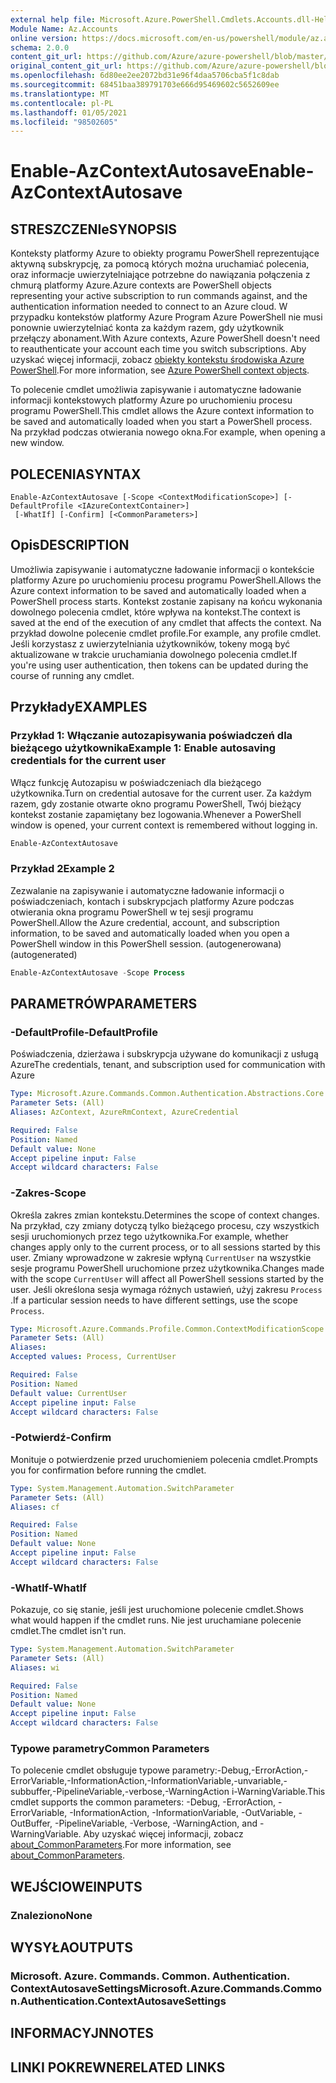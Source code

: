 ```yaml
---
external help file: Microsoft.Azure.PowerShell.Cmdlets.Accounts.dll-Help.xml
Module Name: Az.Accounts
online version: https://docs.microsoft.com/en-us/powershell/module/az.accounts/enable-azcontextautosave
schema: 2.0.0
content_git_url: https://github.com/Azure/azure-powershell/blob/master/src/Accounts/Accounts/help/Enable-AzContextAutosave.md
original_content_git_url: https://github.com/Azure/azure-powershell/blob/master/src/Accounts/Accounts/help/Enable-AzContextAutosave.md
ms.openlocfilehash: 6d80ee2ee2072bd31e96f4daa5706cba5f1c8dab
ms.sourcegitcommit: 68451baa389791703e666d95469602c5652609ee
ms.translationtype: MT
ms.contentlocale: pl-PL
ms.lasthandoff: 01/05/2021
ms.locfileid: "98502605"
---
```

# <span data-ttu-id="59d46-101">Enable-AzContextAutosave</span><span class="sxs-lookup"><span data-stu-id="59d46-101">Enable-AzContextAutosave</span></span>

## <span data-ttu-id="59d46-102">STRESZCZENIe</span><span class="sxs-lookup"><span data-stu-id="59d46-102">SYNOPSIS</span></span>
<span data-ttu-id="59d46-103">Konteksty platformy Azure to obiekty programu PowerShell reprezentujące aktywną subskrypcję, za pomocą których można uruchamiać polecenia, oraz informacje uwierzytelniające potrzebne do nawiązania połączenia z chmurą platformy Azure.</span><span class="sxs-lookup"><span data-stu-id="59d46-103">Azure contexts are PowerShell objects representing your active subscription to run commands against, and the authentication information needed to connect to an Azure cloud.</span></span> <span data-ttu-id="59d46-104">W przypadku kontekstów platformy Azure Program Azure PowerShell nie musi ponownie uwierzytelniać konta za każdym razem, gdy użytkownik przełączy abonament.</span><span class="sxs-lookup"><span data-stu-id="59d46-104">With Azure contexts, Azure PowerShell doesn't need to reauthenticate your account each time you switch subscriptions.</span></span> <span data-ttu-id="59d46-105">Aby uzyskać więcej informacji, zobacz [obiekty kontekstu środowiska Azure PowerShell](https://docs.microsoft.com/powershell/azure/context-persistence).</span><span class="sxs-lookup"><span data-stu-id="59d46-105">For more information, see [Azure PowerShell context objects](https://docs.microsoft.com/powershell/azure/context-persistence).</span></span>

<span data-ttu-id="59d46-106">To polecenie cmdlet umożliwia zapisywanie i automatyczne ładowanie informacji kontekstowych platformy Azure po uruchomieniu procesu programu PowerShell.</span><span class="sxs-lookup"><span data-stu-id="59d46-106">This cmdlet allows the Azure context information to be saved and automatically loaded when you start a PowerShell process.</span></span> <span data-ttu-id="59d46-107">Na przykład podczas otwierania nowego okna.</span><span class="sxs-lookup"><span data-stu-id="59d46-107">For example, when opening a new window.</span></span>

## <span data-ttu-id="59d46-108">POLECENIA</span><span class="sxs-lookup"><span data-stu-id="59d46-108">SYNTAX</span></span>

```
Enable-AzContextAutosave [-Scope <ContextModificationScope>] [-DefaultProfile <IAzureContextContainer>]
 [-WhatIf] [-Confirm] [<CommonParameters>]
```

## <span data-ttu-id="59d46-109">Opis</span><span class="sxs-lookup"><span data-stu-id="59d46-109">DESCRIPTION</span></span>

<span data-ttu-id="59d46-110">Umożliwia zapisywanie i automatyczne ładowanie informacji o kontekście platformy Azure po uruchomieniu procesu programu PowerShell.</span><span class="sxs-lookup"><span data-stu-id="59d46-110">Allows the Azure context information to be saved and automatically loaded when a PowerShell process starts.</span></span> <span data-ttu-id="59d46-111">Kontekst zostanie zapisany na końcu wykonania dowolnego polecenia cmdlet, które wpływa na kontekst.</span><span class="sxs-lookup"><span data-stu-id="59d46-111">The context is saved at the end of the execution of any cmdlet that affects the context.</span></span> <span data-ttu-id="59d46-112">Na przykład dowolne polecenie cmdlet profile.</span><span class="sxs-lookup"><span data-stu-id="59d46-112">For example, any profile cmdlet.</span></span> <span data-ttu-id="59d46-113">Jeśli korzystasz z uwierzytelniania użytkowników, tokeny mogą być aktualizowane w trakcie uruchamiania dowolnego polecenia cmdlet.</span><span class="sxs-lookup"><span data-stu-id="59d46-113">If you're using user authentication, then tokens can be updated during the course of running any cmdlet.</span></span>

## <span data-ttu-id="59d46-114">Przykłady</span><span class="sxs-lookup"><span data-stu-id="59d46-114">EXAMPLES</span></span>

### <span data-ttu-id="59d46-115">Przykład 1: Włączanie autozapisywania poświadczeń dla bieżącego użytkownika</span><span class="sxs-lookup"><span data-stu-id="59d46-115">Example 1: Enable autosaving credentials for the current user</span></span>

<span data-ttu-id="59d46-116">Włącz funkcję Autozapisu w poświadczeniach dla bieżącego użytkownika.</span><span class="sxs-lookup"><span data-stu-id="59d46-116">Turn on credential autosave for the current user.</span></span> <span data-ttu-id="59d46-117">Za każdym razem, gdy zostanie otwarte okno programu PowerShell, Twój bieżący kontekst zostanie zapamiętany bez logowania.</span><span class="sxs-lookup"><span data-stu-id="59d46-117">Whenever a PowerShell window is opened, your current context is remembered without logging in.</span></span>

```powershell
Enable-AzContextAutosave
```

### <span data-ttu-id="59d46-118">Przykład 2</span><span class="sxs-lookup"><span data-stu-id="59d46-118">Example 2</span></span>

<span data-ttu-id="59d46-119">Zezwalanie na zapisywanie i automatyczne ładowanie informacji o poświadczeniach, kontach i subskrypcjach platformy Azure podczas otwierania okna programu PowerShell w tej sesji programu PowerShell.</span><span class="sxs-lookup"><span data-stu-id="59d46-119">Allow the Azure credential, account, and subscription information, to be saved and automatically loaded when you open a PowerShell window in this PowerShell session.</span></span> <span data-ttu-id="59d46-120">(autogenerowana)</span><span class="sxs-lookup"><span data-stu-id="59d46-120">(autogenerated)</span></span>

```powershell <!-- Aladdin Generated Example -->
Enable-AzContextAutosave -Scope Process
```

## <span data-ttu-id="59d46-121">PARAMETRÓW</span><span class="sxs-lookup"><span data-stu-id="59d46-121">PARAMETERS</span></span>

### <span data-ttu-id="59d46-122">-DefaultProfile</span><span class="sxs-lookup"><span data-stu-id="59d46-122">-DefaultProfile</span></span>

<span data-ttu-id="59d46-123">Poświadczenia, dzierżawa i subskrypcja używane do komunikacji z usługą Azure</span><span class="sxs-lookup"><span data-stu-id="59d46-123">The credentials, tenant, and subscription used for communication with Azure</span></span>

```yaml
Type: Microsoft.Azure.Commands.Common.Authentication.Abstractions.Core.IAzureContextContainer
Parameter Sets: (All)
Aliases: AzContext, AzureRmContext, AzureCredential

Required: False
Position: Named
Default value: None
Accept pipeline input: False
Accept wildcard characters: False
```

### <span data-ttu-id="59d46-124">-Zakres</span><span class="sxs-lookup"><span data-stu-id="59d46-124">-Scope</span></span>

<span data-ttu-id="59d46-125">Określa zakres zmian kontekstu.</span><span class="sxs-lookup"><span data-stu-id="59d46-125">Determines the scope of context changes.</span></span> <span data-ttu-id="59d46-126">Na przykład, czy zmiany dotyczą tylko bieżącego procesu, czy wszystkich sesji uruchomionych przez tego użytkownika.</span><span class="sxs-lookup"><span data-stu-id="59d46-126">For example, whether changes apply only to the current process, or to all sessions started by this user.</span></span> <span data-ttu-id="59d46-127">Zmiany wprowadzone w zakresie wpłyną `CurrentUser` na wszystkie sesje programu PowerShell uruchomione przez użytkownika.</span><span class="sxs-lookup"><span data-stu-id="59d46-127">Changes made with the scope `CurrentUser` will affect all PowerShell sessions started by the user.</span></span> <span data-ttu-id="59d46-128">Jeśli określona sesja wymaga różnych ustawień, użyj zakresu `Process` .</span><span class="sxs-lookup"><span data-stu-id="59d46-128">If a particular session needs to have different settings, use the scope `Process`.</span></span>

```yaml
Type: Microsoft.Azure.Commands.Profile.Common.ContextModificationScope
Parameter Sets: (All)
Aliases:
Accepted values: Process, CurrentUser

Required: False
Position: Named
Default value: CurrentUser
Accept pipeline input: False
Accept wildcard characters: False
```

### <span data-ttu-id="59d46-129">-Potwierdź</span><span class="sxs-lookup"><span data-stu-id="59d46-129">-Confirm</span></span>

<span data-ttu-id="59d46-130">Monituje o potwierdzenie przed uruchomieniem polecenia cmdlet.</span><span class="sxs-lookup"><span data-stu-id="59d46-130">Prompts you for confirmation before running the cmdlet.</span></span>

```yaml
Type: System.Management.Automation.SwitchParameter
Parameter Sets: (All)
Aliases: cf

Required: False
Position: Named
Default value: None
Accept pipeline input: False
Accept wildcard characters: False
```

### <span data-ttu-id="59d46-131">-WhatIf</span><span class="sxs-lookup"><span data-stu-id="59d46-131">-WhatIf</span></span>

<span data-ttu-id="59d46-132">Pokazuje, co się stanie, jeśli jest uruchomione polecenie cmdlet.</span><span class="sxs-lookup"><span data-stu-id="59d46-132">Shows what would happen if the cmdlet runs.</span></span>
<span data-ttu-id="59d46-133">Nie jest uruchamiane polecenie cmdlet.</span><span class="sxs-lookup"><span data-stu-id="59d46-133">The cmdlet isn't run.</span></span>

```yaml
Type: System.Management.Automation.SwitchParameter
Parameter Sets: (All)
Aliases: wi

Required: False
Position: Named
Default value: None
Accept pipeline input: False
Accept wildcard characters: False
```

### <span data-ttu-id="59d46-134">Typowe parametry</span><span class="sxs-lookup"><span data-stu-id="59d46-134">Common Parameters</span></span>

<span data-ttu-id="59d46-135">To polecenie cmdlet obsługuje typowe parametry:-Debug,-ErrorAction,-ErrorVariable,-InformationAction,-InformationVariable,-unvariable,-subbuffer,-PipelineVariable,-verbose,-WarningAction i-WarningVariable.</span><span class="sxs-lookup"><span data-stu-id="59d46-135">This cmdlet supports the common parameters: -Debug, -ErrorAction, -ErrorVariable, -InformationAction, -InformationVariable, -OutVariable, -OutBuffer, -PipelineVariable, -Verbose, -WarningAction, and -WarningVariable.</span></span> <span data-ttu-id="59d46-136">Aby uzyskać więcej informacji, zobacz [about_CommonParameters](http://go.microsoft.com/fwlink/?LinkID=113216).</span><span class="sxs-lookup"><span data-stu-id="59d46-136">For more information, see [about_CommonParameters](http://go.microsoft.com/fwlink/?LinkID=113216).</span></span>

## <span data-ttu-id="59d46-137">WEJŚCIOWE</span><span class="sxs-lookup"><span data-stu-id="59d46-137">INPUTS</span></span>

### <span data-ttu-id="59d46-138">Znaleziono</span><span class="sxs-lookup"><span data-stu-id="59d46-138">None</span></span>

## <span data-ttu-id="59d46-139">WYSYŁA</span><span class="sxs-lookup"><span data-stu-id="59d46-139">OUTPUTS</span></span>

### <span data-ttu-id="59d46-140">Microsoft. Azure. Commands. Common. Authentication. ContextAutosaveSettings</span><span class="sxs-lookup"><span data-stu-id="59d46-140">Microsoft.Azure.Commands.Common.Authentication.ContextAutosaveSettings</span></span>

## <span data-ttu-id="59d46-141">INFORMACYJN</span><span class="sxs-lookup"><span data-stu-id="59d46-141">NOTES</span></span>

## <span data-ttu-id="59d46-142">LINKI POKREWNE</span><span class="sxs-lookup"><span data-stu-id="59d46-142">RELATED LINKS</span></span>

